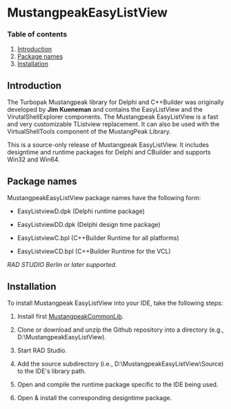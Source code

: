 MustangpeakEasyListView
=======================

### Table of contents
1.  [Introduction](#Introduction)
2.  [Package names](#Package-names)
3.  [Installation](#Installation)

## Introduction

The Turbopak Mustangpeak library for Delphi and C++Builder was originally developed by **Jim
Kueneman** and contains the EasyListView and the VirutalShellExplorer components.
The Mustangpeak EasyListView is a fast and very customizable TListview replacement. It can also be used with the VirtualShellTools component of the MustangPeak Library.

This is a source-only release of Mustangpeak EasyListView. It includes
designtime and runtime packages for Delphi and CBuilder and supports 
Win32 and Win64.

## Package names

MustangpeakEasyListView package names have the following form:

- EasyListviewD.dpk        (Delphi runtime package)
- EasyListviewDD.dpk       (Delphi design time package)

- EasyListviewC.bpl        (C++Builder Runtime for all platforms)
- EasyListviewCD.bpl       (C++Builder Runtime for the VCL)

*RAD STUDIO Berlin or later supported.*

## Installation

To install Mustangpeak EasyListView into your IDE, take the following
steps:

  1. Install first [MustangpeakCommonLib](https://github.com/TurboPack/MustangpeakCommonLib).

  2. Clone or download and unzip the Github repository into a directory (e.g., D:\MustangpeakEasyListView). 

  3. Start RAD Studio.

  4. Add the source subdirectory (i.e., D:\MustangpeakEasyListView\Source) to the
     IDE's library path.

  5. Open and compile the runtime package specific to the IDE being used.   

  6. Open & install the corresponding designtime package.
